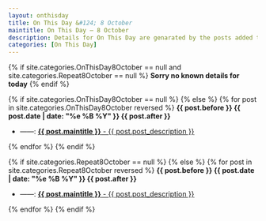 ```yaml
---
layout: onthisday
title: On This Day &#124; 8 October
maintitle: On This Day — 8 October
description: Details for On This Day are genarated by the posts added to the website so the content is subject to changes/updates over time.
categories: [On This Day]
---
```


{% if site.categories.OnThisDay8October == null and site.categories.Repeat8October == null %}
<strong>Sorry no known details for today</strong>
{% endif %}

{% if site.categories.OnThisDay8October == null %}
{% else %}
{% for post in site.categories.OnThisDay8October reversed %}
<strong>{{ post.before }} {{ post.date | date: "%e %B %Y" }} {{ post.after }}</strong>
<ul>
<li> ——: <a href="{{ post.url }}"><strong>{{ post.maintitle }}</strong> - {{ post.post_description }}</a></li>
</ul>
{% endfor %}
{% endif %}

{% if site.categories.Repeat8October == null %}
{% else %}
{% for post in site.categories.Repeat8October reversed %}
<strong>{{ post.before }} {{ post.date | date: "%e %B %Y" }} {{ post.after }}</strong>
<ul>
<li> ——: <a href="{{ post.url }}"><strong>{{ post.maintitle }}</strong> - {{ post.post_description }}</a></li>
</ul>
{% endfor %}
{% endif %}
